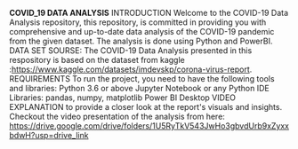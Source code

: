 **COVID_19 DATA ANALYSIS**
INTRODUCTION
Welcome to the COVID-19 Data Analysis repository, this repository, is committed in providing you with comprehensive and up-to-date data analysis of the COVID-19 pandemic from the given dataset. The analysis is done using Python and PowerBI.
DATA SET SOURSE:
The COVID-19 Data Analysis presented in this respository is based on the dataset from kaggle :https://www.kaggle.com/datasets/imdevskp/corona-virus-report.
REQUIREMENTS
To run the project, you need to have the following tools and libraries:
Python 3.6 or above
Jupyter Notebook or any Python IDE
Libraries: pandas, numpy, matplotlib
Power BI Desktop
VIDEO EXPLANATION
to provide a closer look at the report's visuals and insights. Checkout the video presentation of the analysis from here: https://drive.google.com/drive/folders/1U5RyTkV543JwHo3gbvdUrb9xZyxxbdwH?usp=drive_link
